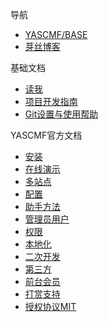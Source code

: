 导航
* [YASCMF/BASE](https://github.com/yascmf/base)
* [芽丝博客](http://www.yascmf.com/blog)

基础文档
* [读我](readme.md)
* [项目开发指南](guide.md)
* [Git设置与使用帮助](git.md)

YASCMF官方文档
* [安装](install.md)
* [在线演示](demo.md)
* [多站点](site.md)
* [配置](config.md)
* [助手方法](helper.md)
* [管理员用户](user.md)
* [权限](permission.md)
* [本地化](localization.md)
* [二次开发](develop.md)
* [第三方](third_party.md)
* [前台会员](member.md)
* [打赏支持](donation.md)
* [授权协议MIT](license.md)


